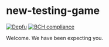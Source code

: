 # new-testing-game
[![Depfu](https://badges.depfu.com/badges/4214dc660092e393511135cba7ba2db4/overview.svg)](https://depfu.com/github/ModdedGamers/Generic_Game?project_id=7972)
[![BCH compliance](https://bettercodehub.com/edge/badge/ModdedGamers/Generic_Game?branch=master)](https://bettercodehub.com/)

Welcome. We have been expecting you.
